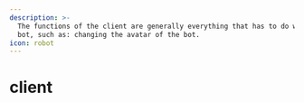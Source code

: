 ```yaml
---
description: >-
  The functions of the client are generally everything that has to do with the
  bot, such as: changing the avatar of the bot.
icon: robot
---
```


# client

